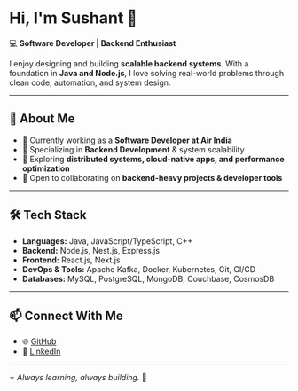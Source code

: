 # Hi, I'm Sushant 👋  

💻 **Software Developer | Backend Enthusiast**  

I enjoy designing and building **scalable backend systems**. With a foundation in **Java and Node.js**, I love solving real-world problems through clean code, automation, and system design.  

---

## 🚀 About Me
- 🏢 Currently working as a **Software Developer at Air India**  
- 🔧 Specializing in **Backend Development** & system scalability  
- 🌱 Exploring **distributed systems, cloud-native apps, and performance optimization**  
- 🤝 Open to collaborating on **backend-heavy projects & developer tools**  

---

## 🛠️ Tech Stack  
- **Languages:** Java, JavaScript/TypeScript, C++  
- **Backend:** Node.js, Nest.js, Express.js  
- **Frontend:** React.js, Next.js  
- **DevOps & Tools:** Apache Kafka, Docker, Kubernetes, Git, CI/CD  
- **Databases:** MySQL, PostgreSQL, MongoDB, Couchbase, CosmosDB

---

## 📫 Connect With Me  
- 🌐 [GitHub](https://github.com/sushant2076)  
- 💼 [LinkedIn](https://www.linkedin.com/in/sushant-nasare-996818203/)  

---

⭐️ *Always learning, always building.* 🚀

